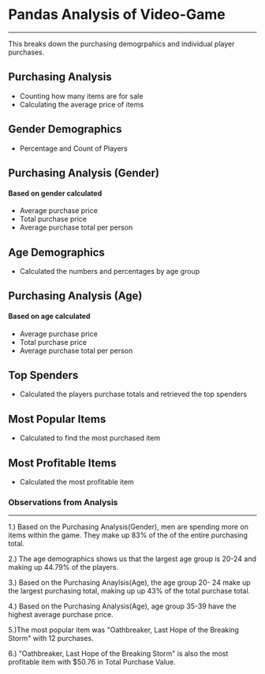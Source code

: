# Pandas Analysis of Video-Game
----------------------------------------------------------------------------------------------------

This breaks down the purchasing demogrpahics and individual player purchases.


## Purchasing Analysis

* Counting how many items are for sale
* Calculating the average price of items

## Gender Demographics

* Percentage and Count of Players

## Purchasing Analysis (Gender)
#### Based on gender calculated

* Average purchase price 
* Total purchase price
* Average purchase total per person

## Age Demographics

* Calculated the numbers and percentages by age group

## Purchasing Analysis (Age)

#### Based on age calculated

* Average purchase price 
* Total purchase price
* Average purchase total per person

## Top Spenders

* Calculated the players purchase totals and retrieved the top spenders

## Most Popular Items

* Calculated to find the most purchased item

## Most Profitable Items

* Calculated the most profitable item


### Observations from Analysis

---------------------------------------------------------------------------------------------------


1.) Based on the Purchasing Analysis(Gender), men are spending more on items within the game. They make up 83% of the of the entire purchasing total.

2.) The age demographics shows us that the largest age group is 20-24 and making up 44.79% of the players.

3.) Based on the Purchasing Anaylsis(Age), the age group 20- 24 make up the largest purchasing total, making up up 43% of the total purchase total.

4.) Based on the Purchasing Analysis(Age), age group 35-39 have the highest average purchase price.

5.)The most popular item was "Oathbreaker, Last Hope of the Breaking Storm" with 12 purchases. 

6.) "Oathbreaker, Last Hope of the Breaking Storm" is also the most profitable item with $50.76 in Total Purchase Value.